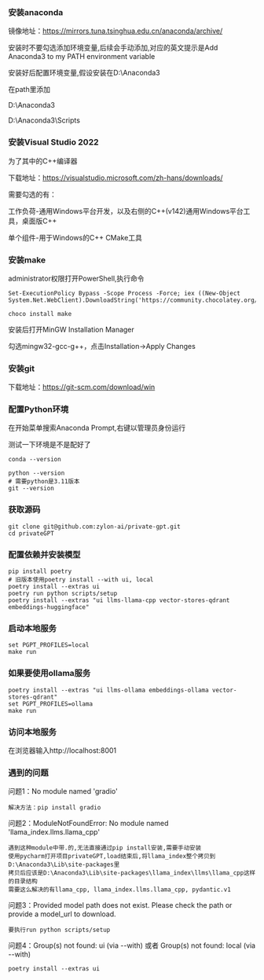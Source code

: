 ### 安装anaconda
镜像地址：https://mirrors.tuna.tsinghua.edu.cn/anaconda/archive/

安装时不要勾选添加环境变量,后续会手动添加,对应的英文提示是Add Anaconda3 to my PATH environment variable

安装好后配置环境变量,假设安装在D:\Anaconda3

在path里添加

D:\Anaconda3

D:\Anaconda3\Scripts

### 安装Visual Studio 2022
为了其中的C++编译器

下载地址：https://visualstudio.microsoft.com/zh-hans/downloads/

需要勾选的有：

工作负荷-通用Windows平台开发，以及右侧的C++(v142)通用Windows平台工具，桌面版C++

单个组件-用于Windows的C++ CMake工具

### 安装make
administrator权限打开PowerShell,执行命令
```shell
Set-ExecutionPolicy Bypass -Scope Process -Force; iex ((New-Object System.Net.WebClient).DownloadString('https://community.chocolatey.org/install.ps1'))

choco install make
```

安装后打开MinGW Installation Manager

勾选mingw32-gcc-g++，点击Installation->Apply Changes

### 安装git
下载地址：https://git-scm.com/download/win

### 配置Python环境

在开始菜单搜索Anaconda Prompt,右键以管理员身份运行

测试一下环境是不是配好了

```shell
conda --version

python --version
# 需要python是3.11版本
git --version
```

### 获取源码
```shell
git clone git@github.com:zylon-ai/private-gpt.git
cd privateGPT
```

### 配置依赖并安装模型
```shell
pip install poetry
# 旧版本使用poetry install --with ui, local
poetry install --extras ui
poetry run python scripts/setup
poetry install --extras "ui llms-llama-cpp vector-stores-qdrant embeddings-huggingface"
```

### 启动本地服务
```shell
set PGPT_PROFILES=local
make run
```
### 如果要使用ollama服务
```shell
poetry install --extras "ui llms-ollama embeddings-ollama vector-stores-qdrant"
set PGPT_PROFILES=ollama
make run
```

### 访问本地服务
在浏览器输入http://localhost:8001

### 遇到的问题
问题1：No module named 'gradio'
```text
解决方法：pip install gradio
```
问题2：ModuleNotFoundError: No module named 'llama_index.llms.llama_cpp'
```text
遇到这种module中带.的,无法直接通过pip install安装,需要手动安装
使用pycharm打开项目privateGPT,load结束后,将llama_index整个拷贝到D:\Anaconda3\Lib\site-packages里
拷贝后应该是D:\Anaconda3\Lib\site-packages\llama_index\llms\llama_cpp这样的目录结构
需要这么解决的有llama_cpp, llama_index.llms.llama_cpp, pydantic.v1
```
问题3：Provided model path does not exist. Please check the path or provide a model_url to download.
```text
要执行run python scripts/setup
```
问题4：Group(s) not found: ui (via --with) 或者 Group(s) not found: local (via --with)
```text
poetry install --extras ui
```